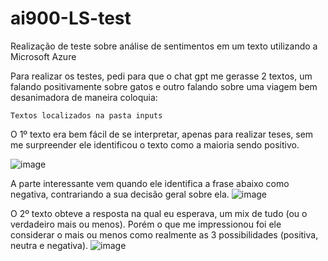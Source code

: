 # ai900-LS-test
Realização de teste sobre análise de sentimentos em um texto utilizando a Microsoft Azure

Para realizar os testes, pedi para que o chat gpt me gerasse 2 textos, um falando positivamente sobre gatos e outro falando sobre uma viagem bem desanimadora de maneira coloquia:

`Textos localizados na pasta inputs`

O 1º texto era bem fácil de se interpretar, apenas para realizar teses, sem me surpreender ele identificou o texto como a maioria sendo positivo.

![image](https://github.com/user-attachments/assets/cacc345c-160d-4ea5-97e0-7bde6aec6b4a)


A parte interessante vem quando ele identifica a frase abaixo como negativa, contrariando a sua decisão geral sobre ela.
![image](https://github.com/user-attachments/assets/3478804e-7622-405a-9946-ff561b5b8e14)


O 2º texto obteve a resposta na qual eu esperava, um mix de tudo (ou o verdadeiro mais ou menos). Porém o que me impressionou foi ele considerar o mais ou menos como realmente as 3 possibilidades (positiva, neutra e negativa).
![image](https://github.com/user-attachments/assets/c4f16b57-bb50-4bbf-8c0d-ce57c381375c)
